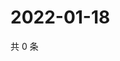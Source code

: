 # 2022-01-18

共 0 条

<!-- BEGIN WEIBO -->
<!-- 最后更新时间 Tue Jan 18 2022 11:14:20 GMT+0800 (China Standard Time) -->

<!-- END WEIBO -->
